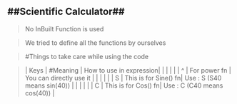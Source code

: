 ##Scientific Calculator##
-----------------------
>No InBuilt Function is used

>We tried to define all the functions by ourselves 

>#Things to take care while using the code

> | Keys |          #Meaning    | How to use in expression|
> |      |                      |                         |
> |  ^   |         For power fn | You can directly use it |
> |      |                      |                         |
> | S    | This is for Sine() fn| Use : S<angle> (S40 means sin(40))   |
> |      |                      |                         |
> | C    | This is for Cos() fn| Use : C<angle> (C40 means cos(40))   |